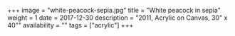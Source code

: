 +++
image = "white-peacock-sepia.jpg"
title = "White peacock in sepia"
weight = 1
date = 2017-12-30
description = "2011, Acrylic on Canvas, 30\" x 40\""
availability = ""
tags = ["acrylic"]
+++

